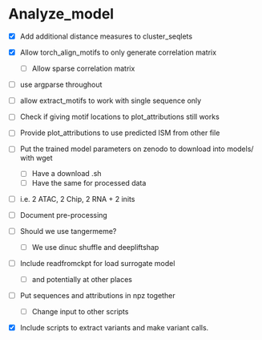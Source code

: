 # Analyze_model

- [x] Add additional distance measures to cluster_seqlets
- [x] Allow torch_align_motifs to only generate correlation matrix
	- [ ] Allow sparse correlation matrix
- [ ] use argparse throughout
- [ ] allow extract_motifs to work with single sequence only
- [ ] Check if giving motif locations to plot_attributions still works
- [ ] Provide plot_attributions to use predicted ISM from other file
- [ ] Put the trained model parameters on zenodo to download into models/ with wget
	- [ ] Have a download .sh
	- [ ] Have the same for processed data
- [ ] i.e. 2 ATAC, 2 Chip, 2 RNA + 2 inits
- [ ] Document pre-processing
- [ ] Should we use tangermeme? 	
	- [ ] We use dinuc shuffle and deepliftshap
- [ ] Include readfromckpt for load surrogate model
	- [ ] and potentially at other places
- [ ] Put sequences and attributions in npz together
	- [ ] Change input to other scripts
- [x] Include scripts to extract variants and make variant calls.

